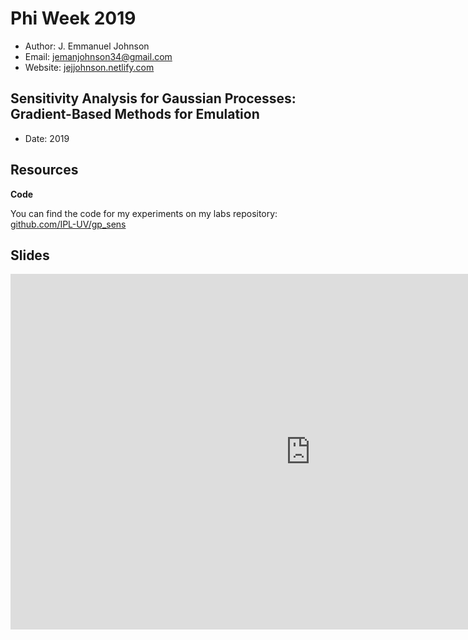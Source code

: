 # Phi Week 2019

* Author: J. Emmanuel Johnson
* Email: jemanjohnson34@gmail.com
* Website: [jejjohnson.netlify.com](https://jejjohnson.netlify.com)

## Sensitivity Analysis for Gaussian Processes: Gradient-Based Methods for Emulation

* Date: 2019

## Resources

**Code**

You can find the code for my experiments on my labs repository: [github.com/IPL-UV/gp_sens](https://github.com/IPL-UV/gp_sens)


## Slides

<iframe src="https://docs.google.com/presentation/d/e/2PACX-1vSRWArgu4g_r_ChaV2ikJ30wBPtaGng4-14P1bX0FygKuurmr4yJA7BKaQd9MYta-IxwxBB8XE7F_zP/embed?start=false&loop=false&delayms=30000" frameborder="0" width="960" height="569" allowfullscreen="true" mozallowfullscreen="true" webkitallowfullscreen="true"></iframe>




